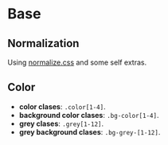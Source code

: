 # Base

## Normalization
Using [normalize.css](https://necolas.github.io/normalize.css/) and some self extras.

## Color
* **color clases**: `.color[1-4]`.
* **background color clases**: `.bg-color[1-4]`.
* **grey clases**: `.grey[1-12]`.
* **grey background clases**: `.bg-grey-[1-12]`.
